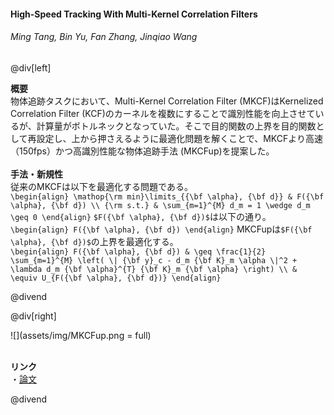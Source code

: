 #### High-Speed Tracking With Multi-Kernel Correlation Filters
###### Ming Tang, Bin Yu, Fan Zhang, Jinqiao Wang

@div[left]

__概要__<br>
物体追跡タスクにおいて、Multi-Kernel Correlation Filter (MKCF)はKernelized Correlation Filter (KCF)のカーネルを複数にすることで識別性能を向上させているが、計算量がボトルネックとなっていた。そこで目的関数の上界を目的関数として再設定し、上から押さえるように最適化問題を解くことで、MKCFより高速（150fps）かつ高識別性能な物体追跡手法 (MKCFup)を提案した。<br>
<br>
__手法・新規性__<br>
従来のMKCFは以下を最適化する問題である。<br>
`\begin{align} \mathop{\rm min}\limits_{{\bf \alpha}, {\bf d}} & F({\bf \alpha}, {\bf d}) \\ {\rm s.t.} & \sum_{m=1}^{M} d_m = 1 \wedge d_m \geq 0 \end{align}`
`$F({\bf \alpha}, {\bf d})$`は以下の通り。<br>
`\begin{align} F({\bf \alpha}, {\bf d}) \end{align}`
MKCFupは`$F({\bf \alpha}, {\bf d})$`の上界を最適化する。<br>
`\begin{align} F({\bf \alpha}, {\bf d}) & \geq \frac{1}{2} \sum_{m=1}^{M} \left( \| {\bf y}_c - d_m {\bf K}_m \alpha \|^2 + \lambda d_m {\bf \alpha}^{T} {\bf K}_m {\bf \alpha} \right) \\ & \equiv U_{F({\bf \alpha}, {\bf d})} \end{align}`

@divend

@div[right]

![](assets/img/MKCFup.png = full)<br>
<br>

__リンク__<br>
・[論文](http://openaccess.thecvf.com/content_cvpr_2018/papers/Tang_High-Speed_Tracking_With_CVPR_2018_paper.pdf)<br>

@divend